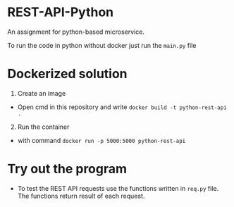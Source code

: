 # REST-API-Python
 An assignment for python-based microservice.
 
 To run the code in python without docker just run the `main.py` file
 
# Dockerized solution
1. Create an image
- Open cmd in this repository and write `docker build -t python-rest-api .`
2. Run the container
- with command `docker run -p 5000:5000 python-rest-api`


# Try out the program
- To test the REST API requests use the functions written in `req.py` file. The functions return result of each request.
